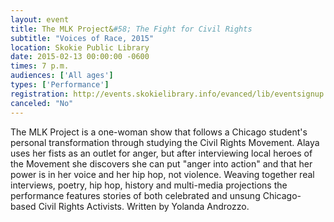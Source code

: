 ```yaml
---
layout: event
title: The MLK Project&#58; The Fight for Civil Rights
subtitle: "Voices of Race, 2015"
location: Skokie Public Library
date: 2015-02-13 00:00:00 -0600
times: 7 p.m.
audiences: ['All ages']
types: ['Performance']
registration: http://events.skokielibrary.info/evanced/lib/eventsignup.asp?ID=22937
canceled: "No"
---
```

The MLK Project is a one-woman show that follows a Chicago student's personal transformation through studying the Civil Rights Movement. Alaya uses her fists as an outlet for anger, but after interviewing local heroes of the Movement she discovers she can put "anger into action" and that her power is in her voice and her hip hop, not violence. Weaving together real interviews, poetry, hip hop, history and multi-media projections the performance features stories of both celebrated and unsung Chicago-based Civil Rights Activists. Written by Yolanda Androzzo.
